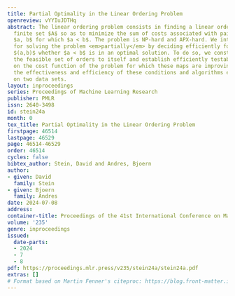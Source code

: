 ```yaml
---
title: Partial Optimality in the Linear Ordering Problem
openreview: vYYIuJDTHq
abstract: The linear ordering problem consists in finding a linear order $<$ on a
  finite set $A$ so as to minimize the sum of costs associated with pairs of elements
  $a, b$ for which $a < b$. The problem is NP-hard and APX-hard. We introduce algorithms
  for solving the problem <em>partially</em> by deciding efficiently for some pairs
  $(a,b)$ whether $a < b$ is in an optimal solution. To do so, we construct maps from
  the feasible set of orders to itself and establish efficiently testable conditions
  on the cost function of the problem for which these maps are improving. We examine
  the effectiveness and efficiency of these conditions and algorithms empirically,
  on two data sets.
layout: inproceedings
series: Proceedings of Machine Learning Research
publisher: PMLR
issn: 2640-3498
id: stein24a
month: 0
tex_title: Partial Optimality in the Linear Ordering Problem
firstpage: 46514
lastpage: 46529
page: 46514-46529
order: 46514
cycles: false
bibtex_author: Stein, David and Andres, Bjoern
author:
- given: David
  family: Stein
- given: Bjoern
  family: Andres
date: 2024-07-08
address:
container-title: Proceedings of the 41st International Conference on Machine Learning
volume: '235'
genre: inproceedings
issued:
  date-parts:
  - 2024
  - 7
  - 8
pdf: https://proceedings.mlr.press/v235/stein24a/stein24a.pdf
extras: []
# Format based on Martin Fenner's citeproc: https://blog.front-matter.io/posts/citeproc-yaml-for-bibliographies/
---
```

